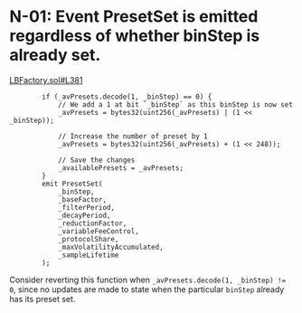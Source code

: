 # N-01: Event PresetSet is emitted regardless of whether binStep is already set.

[LBFactory.sol#L381](https://github.com/code-423n4/2022-10-traderjoe/blob/79f25d48b907f9d0379dd803fc2abc9c5f57db93/src/LBFactory.sol#L381)
```solidity
        if (_avPresets.decode(1, _binStep) == 0) {
            // We add a 1 at bit `_binStep` as this binStep is now set
            _avPresets = bytes32(uint256(_avPresets) | (1 << _binStep));

            // Increase the number of preset by 1
            _avPresets = bytes32(uint256(_avPresets) + (1 << 248));

            // Save the changes
            _availablePresets = _avPresets;
        }
        emit PresetSet(
            _binStep,
            _baseFactor,
            _filterPeriod,
            _decayPeriod,
            _reductionFactor,
            _variableFeeControl,
            _protocolShare,
            _maxVolatilityAccumulated,
            _sampleLifetime
        );
```

Consider reverting this function when `_avPresets.decode(1, _binStep) != 0`, since no updates are made to state when the particular `binStep` already has its preset set.
